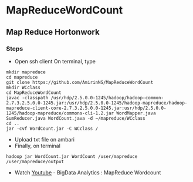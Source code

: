 # MapReduceWordCount
## Map Reduce Hortonwork
### Steps
* Open ssh client
On terminal, type

```
mkdir mapreduce
cd mapreduce
git clone https://github.com/AmirinNS/MapReduceWordCount
mkdir WCclass
cd MapReduceWordCount
javac -classpath /usr/hdp/2.5.0.0-1245/hadoop/hadoop-common-2.7.3.2.5.0.0-1245.jar:/usr/hdp/2.5.0.0-1245/hadoop-mapreduce/hadoop-mapreduce-client-core-2.7.3.2.5.0.0-1245.jar:usr/hdp/2.5.0.0-1245/hadoop-mapreduce/commons-cli-1.2.jar WordMapper.java SumReducer.java WordCount.java -d ~/mapreduce/WCclass
cd ..
jar -cvf WordCount.jar -C WCclass /
```
* Upload txt file on ambari
* Finally, on terminal

```
hadoop jar WordCount.jar WordCount /user/mapreduce /user/mapreduce/output
```
* Watch [Youtube](https://youtu.be/-_sGAgP7ByQ) - BigData Analytics : MapReduce Wordcount
